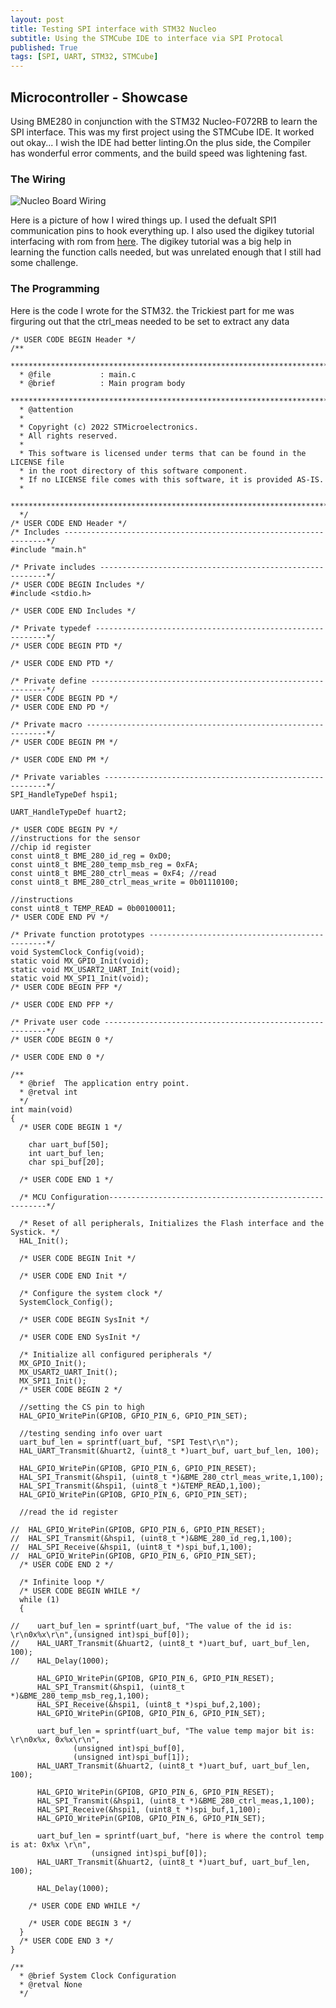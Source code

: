```yaml
---
layout: post
title: Testing SPI interface with STM32 Nucleo 
subtitle: Using the STMCube IDE to interface via SPI Protocal
published: True
tags: [SPI, UART, STM32, STMCube]
---
```


## Microcontroller - Showcase

Using BME280 in conjunction with the STM32 Nucleo-F072RB to learn the SPI interface. This was my first project using the STMCube IDE. It worked out okay... I wish the IDE had better linting.On the plus side, the Compiler has wonderful error comments, and the build speed was lightening fast.

### The Wiring 

![Nucleo Board Wiring](https://github.com/hbchaney/hbchaney.github.io/blob/master/assets/img/STM32_SPI/20220902_181356.jpg?raw=true)

Here is a picture of how I wired things up. I used the defualt SPI1 communication pins to hook everything up. I also used the digikey tutorial interfacing with rom from [here](https://www.digikey.com/en/maker/projects/getting-started-with-stm32-how-to-use-spi/09eab3dfe74c4d0391aaaa99b0a8ee17). The digikey tutorial was a big help in learning the function calls needed, but was unrelated enough that I still had some challenge. 

### The Programming 

Here is the code I wrote for the STM32.
the Trickiest part for me was firguring out that the ctrl_meas needed to be set to extract any data 

~~~
/* USER CODE BEGIN Header */
/**
  ******************************************************************************
  * @file           : main.c
  * @brief          : Main program body
  ******************************************************************************
  * @attention
  *
  * Copyright (c) 2022 STMicroelectronics.
  * All rights reserved.
  *
  * This software is licensed under terms that can be found in the LICENSE file
  * in the root directory of this software component.
  * If no LICENSE file comes with this software, it is provided AS-IS.
  *
  ******************************************************************************
  */
/* USER CODE END Header */
/* Includes ------------------------------------------------------------------*/
#include "main.h"

/* Private includes ----------------------------------------------------------*/
/* USER CODE BEGIN Includes */
#include <stdio.h>

/* USER CODE END Includes */

/* Private typedef -----------------------------------------------------------*/
/* USER CODE BEGIN PTD */

/* USER CODE END PTD */

/* Private define ------------------------------------------------------------*/
/* USER CODE BEGIN PD */
/* USER CODE END PD */

/* Private macro -------------------------------------------------------------*/
/* USER CODE BEGIN PM */

/* USER CODE END PM */

/* Private variables ---------------------------------------------------------*/
SPI_HandleTypeDef hspi1;

UART_HandleTypeDef huart2;

/* USER CODE BEGIN PV */
//instructions for the sensor
//chip id register
const uint8_t BME_280_id_reg = 0xD0;
const uint8_t BME_280_temp_msb_reg = 0xFA;
const uint8_t BME_280_ctrl_meas = 0xF4; //read
const uint8_t BME_280_ctrl_meas_write = 0b01110100;

//instructions
const uint8_t TEMP_READ = 0b00100011;
/* USER CODE END PV */

/* Private function prototypes -----------------------------------------------*/
void SystemClock_Config(void);
static void MX_GPIO_Init(void);
static void MX_USART2_UART_Init(void);
static void MX_SPI1_Init(void);
/* USER CODE BEGIN PFP */

/* USER CODE END PFP */

/* Private user code ---------------------------------------------------------*/
/* USER CODE BEGIN 0 */

/* USER CODE END 0 */

/**
  * @brief  The application entry point.
  * @retval int
  */
int main(void)
{
  /* USER CODE BEGIN 1 */

	char uart_buf[50];
	int uart_buf_len;
	char spi_buf[20];

  /* USER CODE END 1 */

  /* MCU Configuration--------------------------------------------------------*/

  /* Reset of all peripherals, Initializes the Flash interface and the Systick. */
  HAL_Init();

  /* USER CODE BEGIN Init */

  /* USER CODE END Init */

  /* Configure the system clock */
  SystemClock_Config();

  /* USER CODE BEGIN SysInit */

  /* USER CODE END SysInit */

  /* Initialize all configured peripherals */
  MX_GPIO_Init();
  MX_USART2_UART_Init();
  MX_SPI1_Init();
  /* USER CODE BEGIN 2 */

  //setting the CS pin to high
  HAL_GPIO_WritePin(GPIOB, GPIO_PIN_6, GPIO_PIN_SET);

  //testing sending info over uart
  uart_buf_len = sprintf(uart_buf, "SPI Test\r\n");
  HAL_UART_Transmit(&huart2, (uint8_t *)uart_buf, uart_buf_len, 100);

  HAL_GPIO_WritePin(GPIOB, GPIO_PIN_6, GPIO_PIN_RESET);
  HAL_SPI_Transmit(&hspi1, (uint8_t *)&BME_280_ctrl_meas_write,1,100);
  HAL_SPI_Transmit(&hspi1, (uint8_t *)&TEMP_READ,1,100);
  HAL_GPIO_WritePin(GPIOB, GPIO_PIN_6, GPIO_PIN_SET);

  //read the id register

//  HAL_GPIO_WritePin(GPIOB, GPIO_PIN_6, GPIO_PIN_RESET);
//  HAL_SPI_Transmit(&hspi1, (uint8_t *)&BME_280_id_reg,1,100);
//  HAL_SPI_Receive(&hspi1, (uint8_t *)spi_buf,1,100);
//  HAL_GPIO_WritePin(GPIOB, GPIO_PIN_6, GPIO_PIN_SET);
  /* USER CODE END 2 */

  /* Infinite loop */
  /* USER CODE BEGIN WHILE */
  while (1)
  {

//	  uart_buf_len = sprintf(uart_buf, "The value of the id is: \r\n0x%x\r\n",(unsigned int)spi_buf[0]);
//	  HAL_UART_Transmit(&huart2, (uint8_t *)uart_buf, uart_buf_len, 100);
//	  HAL_Delay(1000);

	  HAL_GPIO_WritePin(GPIOB, GPIO_PIN_6, GPIO_PIN_RESET);
	  HAL_SPI_Transmit(&hspi1, (uint8_t *)&BME_280_temp_msb_reg,1,100);
	  HAL_SPI_Receive(&hspi1, (uint8_t *)spi_buf,2,100);
	  HAL_GPIO_WritePin(GPIOB, GPIO_PIN_6, GPIO_PIN_SET);

	  uart_buf_len = sprintf(uart_buf, "The value temp major bit is: \r\n0x%x, 0x%x\r\n",
			  (unsigned int)spi_buf[0],
			  (unsigned int)spi_buf[1]);
	  HAL_UART_Transmit(&huart2, (uint8_t *)uart_buf, uart_buf_len, 100);

	  HAL_GPIO_WritePin(GPIOB, GPIO_PIN_6, GPIO_PIN_RESET);
	  HAL_SPI_Transmit(&hspi1, (uint8_t *)&BME_280_ctrl_meas,1,100);
	  HAL_SPI_Receive(&hspi1, (uint8_t *)spi_buf,1,100);
	  HAL_GPIO_WritePin(GPIOB, GPIO_PIN_6, GPIO_PIN_SET);

	  uart_buf_len = sprintf(uart_buf, "here is where the control temp is at: 0x%x \r\n",
	  			  (unsigned int)spi_buf[0]);
	  HAL_UART_Transmit(&huart2, (uint8_t *)uart_buf, uart_buf_len, 100);

	  HAL_Delay(1000);

    /* USER CODE END WHILE */

    /* USER CODE BEGIN 3 */
  }
  /* USER CODE END 3 */
}

/**
  * @brief System Clock Configuration
  * @retval None
  */

~~~


